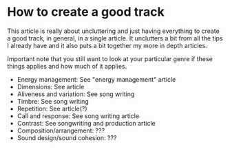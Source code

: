 # How to create a good track
This article is really about uncluttering and just having everything to create a good track, in general, in a single article. It unclutters a bit from all the tips I already have and it also puts a bit together my more in depth articles.

Important note that you still want to look at your particular genre if these things applies and how much of it applies.

- Energy management: See "energy management" article
- Dimensions: See article
- Aliveness and variation: See song writing
- Timbre: See song writing
- Repetition: See article(?)
- Call and response: See song writing article
- Contrast: See songwriting and production article
- Composition/arrangement: ???
- Sound design/sound cohesion: ???
